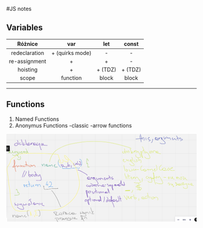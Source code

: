#JS notes

## Variables

|    Różnice    |       var       |   let   |  const  |
| :-----------: | :-------------: | :-----: | :-----: |
| redeclaration | + (quirks mode) |    -    |    -    |
| re-assignment |        +        |    +    |    -    |
|   hoisting    |        +        | + (TDZ) | + (TDZ) |
|     scope     |    function     |  block  |  block  |

---

## Functions

1. Named Functions
2. Anonymus Functions
   -classic
   -arrow functions

![functions.png](functions.png)
